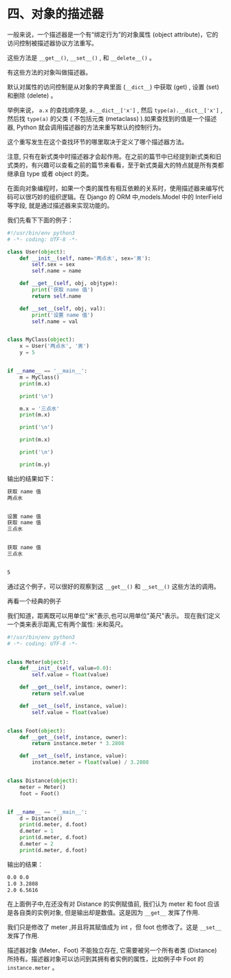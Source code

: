 # 四、对象的描述器 #

一般来说，一个描述器是一个有“绑定行为”的对象属性 (object attribute)，它的访问控制被描述器协议方法重写。

这些方法是 `__get__()`, `__set__()` , 和 `__delete__()`  。

有这些方法的对象叫做描述器。

默认对属性的访问控制是从对象的字典里面 (`__dict__`) 中获取 (get) , 设置 (set) 和删除 (delete) 。

举例来说， `a.x` 的查找顺序是, `a.__dict__['x']` , 然后 `type(a).__dict__['x']` , 然后找 `type(a)` 的父类 ( 不包括元类 (metaclass) ).如果查找到的值是一个描述器, Python 就会调用描述器的方法来重写默认的控制行为。

这个重写发生在这个查找环节的哪里取决于定义了哪个描述器方法。

注意, 只有在新式类中时描述器才会起作用。在之前的篇节中已经提到新式类和旧式类的，有兴趣可以查看之前的篇节来看看，至于新式类最大的特点就是所有类都继承自 type 或者 object 的类。

在面向对象编程时，如果一个类的属性有相互依赖的关系时，使用描述器来编写代码可以很巧妙的组织逻辑。在 Django 的 ORM 中,models.Model 中的 InterField 等字段, 就是通过描述器来实现功能的。

我们先看下下面的例子：

```python
#!/usr/bin/env python3
# -*- coding: UTF-8 -*-

class User(object):
    def __init__(self, name='两点水', sex='男'):
        self.sex = sex
        self.name = name

    def __get__(self, obj, objtype):
        print('获取 name 值')
        return self.name

    def __set__(self, obj, val):
        print('设置 name 值')
        self.name = val


class MyClass(object):
    x = User('两点水', '男')
    y = 5


if __name__ == '__main__':
    m = MyClass()
    print(m.x)

    print('\n')

    m.x = '三点水'
    print(m.x)

    print('\n')

    print(m.x)

    print('\n')

    print(m.y)

```

输出的结果如下：

```txt
获取 name 值
两点水


设置 name 值
获取 name 值
三点水


获取 name 值
三点水


5

```

通过这个例子，可以很好的观察到这 `__get__()` 和  `__set__()` 这些方法的调用。

再看一个经典的例子

我们知道，距离既可以用单位"米"表示,也可以用单位"英尺"表示。
现在我们定义一个类来表示距离,它有两个属性: 米和英尺。

```python
#!/usr/bin/env python3
# -*- coding: UTF-8 -*-


class Meter(object):
    def __init__(self, value=0.0):
        self.value = float(value)

    def __get__(self, instance, owner):
        return self.value

    def __set__(self, instance, value):
        self.value = float(value)


class Foot(object):
    def __get__(self, instance, owner):
        return instance.meter * 3.2808

    def __set__(self, instance, value):
        instance.meter = float(value) / 3.2808


class Distance(object):
    meter = Meter()
    foot = Foot()


if __name__ == '__main__':
    d = Distance()
    print(d.meter, d.foot)
    d.meter = 1
    print(d.meter, d.foot)
    d.meter = 2
    print(d.meter, d.foot)

```
 
输出的结果：

```txt
0.0 0.0
1.0 3.2808
2.0 6.5616
```

在上面例子中,在还没有对 Distance 的实例赋值前, 我们认为 meter 和 foot 应该是各自类的实例对象, 但是输出却是数值。这是因为 `__get__` 发挥了作用.

我们只是修改了 meter ,并且将其赋值成为 int ，但 foot 也修改了。这是 `__set__` 发挥了作用.

描述器对象 (Meter、Foot) 不能独立存在, 它需要被另一个所有者类 (Distance) 所持有。描述器对象可以访问到其拥有者实例的属性，比如例子中 Foot 的 `instance.meter` 。


